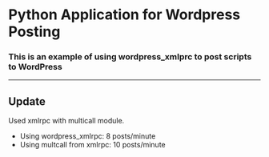 # Python Application for Wordpress Posting
### This is an example of using wordpress_xmlprc to post scripts to WordPress

---
Update
---------
Used xmlrpc with multicall module.
- Using wordpress_xmlrpc: 8 posts/minute
- Using multcall from xmlrpc: 10 posts/minute
